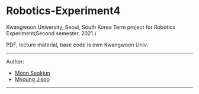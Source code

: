 # Robotics-Experiment4
Kwangwoon University, Seoul, South Korea
Term project for Robotics Experiment(Second semester, 2021.)

PDF, lecture material, base code is own Kwangwoon Univ.

---
Author:
- [Moon Seokjun](https://github.com/msjun23)
- [Myoung Jisoo](https://github.com/Myoung-Jisoo)

---
